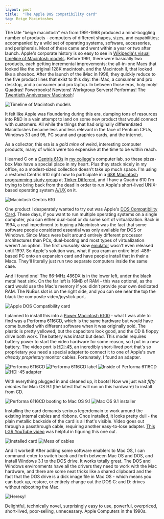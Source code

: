 ```yaml
---
layout: post
title:  "The Apple DOS compatibility card"
tag: Beige Macintoshes
---
```


The late "beige macintosh" era from 1991-1998 produced a mind-boggling number of products - computers of different shapes, sizes, and capabilities; accompanied by a wild set of operating systems, software, accessories, and peripherals. Most of these came and went within a year or two after launch. Apple's corporate history is so easy to see in [Wikipedia's visual timeline of Macintosh models](https://en.wikipedia.org/wiki/List_of_Mac_models#Timeline). Before 1991, there were basically two products, each getting incremental improvements: the all-in-one Macs that looked like the original 128K macintosh, and the Macintosh II, that looked like a shoebox. After the launch of the iMac in 1998, they quickly reduce to the five product lines that exist to this day: the iMac, a consumer and pro desktop, and a consumer and pro laptop. In between those eras, holy moly! Quadras! Powerbooks! Newtons! Workgroup Servers! Performas! The [Twentieth Anniversary Macintosh](https://en.wikipedia.org/wiki/Twentieth_Anniversary_Macintosh)!

![Timeline of Macintosh models](/assets/images/beigemacs/macintosh-timeline-small.png)

It felt like Apple was floundering during this era, dumping tons of resources into R&D in a vain attempt to land on some new product that would connect with customers. All while the things that had originally differentiated Macintoshes became less and less relevant in the face of Pentium CPUs, Windows 3.1 and 95, PC sound and graphics cards, and the internet.

As a collector, this era is a *gold mine* of weird, interesting computer products, many of which were too expensive at the time to be within reach.

I learned C on a [Centris 610s](https://en.wikipedia.org/wiki/Macintosh_Quadra_610) in [my college](https://www.grinnell.edu/)'s computer lab, so these pizza-box Max have a special place in my heart. Plus they stack nicely in my office, so a modest-sized collection doesn't take up much space. I'm using a restored Centris 610 right now to participate in a [68K Macintosh programming study group](https://tinkerdifferent.com/threads/idea-macintosh-68k-programming-study-group.1681/) at [Tinker Different](https://tinkerdifferent.com/), and I have a Quadra 610 I'm trying to bring back from the dead in order to run Apple's short-lived UNIX-based operating system [A/UX](https://en.wikipedia.org/wiki/A/UX) on it.

![Macintosh Centris 610](/assets/images/beigemacs/IMG_7820.jpeg)

One product I desperately wanted to try out was Apple's [DOS Compatibility Card](https://www.edibleapple.com/2009/12/09/blast-from-the-past-a-look-back-at-apples-dos-compatibility-cards/). These days, if you want to run multiple operating systems on a single computer, you can either dual-boot or do some sort of virtualization. Back in 1994, a real impediment to buying a Macintosh was the fact that some software people considered essential was only available for DOS or Windows. Since Macs were built around entirely different processor architectures than PCs, dual-booting and most types of virtualization weren't an option. The first *unusably slow* [emulator](https://en.wikipedia.org/wiki/Windows_Virtual_PC#Virtual_PC_by_Connectix) wasn't even released until 1997. So Apple's solution was, what if you cram an entire Intel-486-based PC onto an expansion card and have people install that in their a Macs. They'll literally just run two separate computers inside the same case.

And I found one! The 66-MHz 486DX is in the lower left, under the black metal heat sink. On the far left is 16MB of RAM - this was optional, as the card would use the Mac's memory if you didn't provide your own dedicated RAM. The NuBus slot is on the right side, and you can see near the top the black the composite video/joystick port. 

![Apple DOS Compatibility card](/assets/images/beigemacs/IMG_8016.jpeg)

I planned to install this into a [Power Macintosh 6100](https://en.wikipedia.org/wiki/Power_Macintosh_6100) - what I was able to find was a Performa 6116CD, which is the same hardware but would have come bundled with different software when it was originally sold. The plastic is pretty yellowed, but the capacitors look good, and the CD & floppy drive both work. The battery was intact but dead. This model requires battery power to start the video hardware for some reason, so I put in a new battery. The video port is [HDI-45](https://en.wikipedia.org/wiki/HDI-45_connector), an incredibly short-lived port that's so proprietary you need a special adapter to connect it to one of Apple's own *already proprietary* monitor cables. Fortunately, I found an adapter.

![Performa 6116CD](/assets/images/beigemacs/IMG_8017.jpeg) ![Performa 6116CD label](/assets/images/beigemacs/IMG_8018.jpeg) ![Inside of Performa 6116CD](/assets/images/beigemacs/IMG_8019.jpeg) ![HDI-45 adapter](/assets/images/beigemacs/IMG_8020.jpeg)

With everything plugged in and cleaned up, it boots! Now we just wait *fifty minutes* for Mac OS 9.1 (the latest that will run on this hardware) to install from CD.

![Performa 6116CD booting to Mac OS 9.1](/assets/images/beigemacs/IMG_8021.jpeg) ![Mac OS 9.1 installer](/assets/images/beigemacs/IMG_8022.jpeg)

Installing the card demands serious legerdemain to work around the existing internal cables and ribbons. Once installed, it looks pretty dull - the plain metallic backside of the card is all that's visible. Video goes out through a passthrough cable, requiring another easy-to-lose adapter. [This LGR YouTube video](https://www.youtube.com/watch?v=9UclHrIIaYA) was helpful in figuring this one out.

![Installed card](/assets/images/beigemacs/IMG_8023.jpeg) ![Mess of cables](/assets/images/beigemacs/IMG_8024.jpeg)

And it worked! After adding some software enablers to Mac OS, I can command-enter to switch back and forth between Mac OS and DOS, and install Windows 3.1 to the DOS drive. It works totally great. The DOS and Windows environments have all the drivers they need to work with the Mac hardware, and there are some neat tricks like a shared clipboard and the fact that the DOS drive is a disk image file in Mac OS - which means you can back up, restore, or entirely change out the DOS C: and D: drives without rebooting the Mac.

![Heresy!](/assets/images/beigemacs/IMG_8066.jpeg)

Delightful, technically novel, surprisingly easy to use, powerful, overpriced, short-lived, poor-selling, unnecessary. Apple Computers in the 1990s.